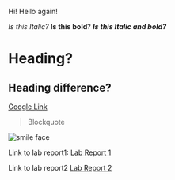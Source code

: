 Hi!
Hello again!

*Is this Italic?*
**Is this bold**?
**_Is this Italic and bold?_**
# Heading? 
## Heading difference?
[Google Link](https://www.google.com/)
> Blockquote


![smile face](https://www.pinterest.com/pin/692921092647043942/)

Link to lab report1:
[Lab Report 1](LabReport1/lab-report-1-week-2.md)

Link to lab report2
[Lab Report 2](LabReport2/lab-report-2-week-4.md)
